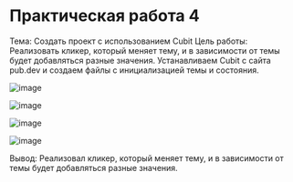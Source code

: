 # Практическая работа 4

Тема: Создать проект с использованием Cubit
Цель работы: Реализовать кликер, который меняет тему, и в зависимости от темы будет добавляться разные значения.
Устанавливаем Cubit с сайта pub.dev и создаем файлы с инициализацией темы и состояния.
 
![image](https://user-images.githubusercontent.com/74062671/206696569-543b03a0-6f6a-4e1e-83e8-aa8e057c942a.png)

![image](https://user-images.githubusercontent.com/74062671/206696615-12a14c13-c2e6-40f3-809a-3d3480042aed.png)

![image](https://user-images.githubusercontent.com/74062671/206696669-0aedca1e-fc82-43ab-9fdf-01b0566f8ea2.png)

![image](https://user-images.githubusercontent.com/74062671/206696723-68d3e648-019d-44b1-b7ff-5cc8afc38a5f.png)


Вывод: Реализовал кликер, который меняет тему, и в зависимости от темы будет добавляться разные значения.
